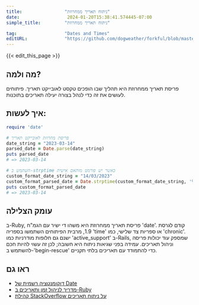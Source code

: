 ```yaml
---
title:                "ניתוח תאריך ממחרוזת"
date:                  2024-01-20T15:38:41.574445-07:00
simple_title:         "ניתוח תאריך ממחרוזת"

tag:                  "Dates and Times"
editURL:              "https://github.com/dogweather/forkful/blob/master/content/he/ruby/parsing-a-date-from-a-string.md"
---
```


{{< edit_this_page >}}

## מה ולמה?
פריסת תאריך ממחרוזת היא תהליך שבו הופכים טקסט לאובייקט תאריך. פיתוחים לעושים את זה כדי לנהל בצורה יעילה תאריכים בתוכנות.

## איך לעשות:
```ruby
require 'date'

# פריסת מחרוזת לאובייקט תאריך
date_string = "2023-03-14"
parsed_date = Date.parse(date_string)
puts parsed_date
# => 2023-03-14

# השתמש ב-strptime כאשר יש פורמט מותאם אישית
custom_format_date_string = "14/03/2023"
custom_format_parsed_date = Date.strptime(custom_format_date_string, '%d/%m/%Y')
puts custom_format_parsed_date
# => 2023-03-14
```

## עומק הצלילה
ב-Ruby, פריסת תאריך ממחרוזת היא משהו די ישיר עם הגמ"ח 'date'. קודם לגרסת 1.9, מרבית הפיתוחים השתמשו בספריה 'time' או ספריות צד שלישי, כמו 'chronic'. ישנם גם חלופות מודרניות כמו 'active_support' ב-Rails, שמספק עוד יכולות פריסה וניהול תאריכים. עמידה בפני שגיאות ניתוח היא חשובה; לכן זה עשוי להיות חכם להשתמש ב-'begin-rescue' כדי להתמודד עם תאריכים בלתי תקניים.

## ראו גם
- [דוקומנטציה רשמית של Date](https://ruby-doc.org/stdlib-2.7.0/libdoc/date/rdoc/Date.html)
- [מדריך לניהול זמן ותאריכים ב-Ruby](https://www.rubyguides.com/2015/12/ruby-time/)
- [קהילת StackOverflow על ניתוח תאריכים](https://stackoverflow.com/questions/tagged/ruby+date-parsing)

